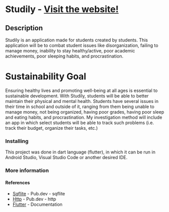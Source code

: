 # Studily - [Visit the website!](https://cmoral58.github.io/student-app/)



## Description

Studily is an application made for students created by students. This application will be to combat student issues like disorganization, failing to manage money, inability to stay healthy/active, poor academic achievements, poor sleeping habits, and procrastination.


# Sustainability Goal

Ensuring healthy lives and promoting well-being at all ages is essential to sustainable development. With Studily, students will be able to better maintain their physical and mental health. Students have several issues in their time in school and outside of it, ranging from them being unable to manage money, not being organized, having poor grades, having poor sleep and eating habits, and procrastination. My investigation method will include an app in which select students will be able to track such problems (i.e. track their budget, organize their tasks, etc.)

### Installing

This project was done in dart language (flutter), in which it can be run in Android Studio, Visual Studio Code or another desired IDE.

### More information
#### References
* [Sqflite](https://pub.dev/packages/sqflite) - Pub.dev - sqflite
* [Http](https://pub.dev/packages/http) - Pub.dev - http
* [Flutter](https://flutter.dev/docs) - Documentation
